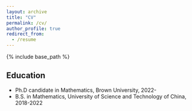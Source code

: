 ```yaml
---
layout: archive
title: "CV"
permalink: /cv/
author_profile: true
redirect_from:
  - /resume
---
```


{% include base_path %}

## Education

* Ph.D candidate in Mathematics, Brown University, 2022-
* B.S. in Mathematics, University of Science and Technology of China, 2018-2022
